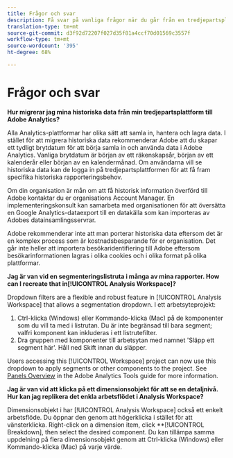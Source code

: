 ```yaml
---
title: Frågor och svar
description: Få svar på vanliga frågor när du går från en tredjepartsplattform till Adobe.
translation-type: tm+mt
source-git-commit: d3f92d72207f027d35f81a4ccf70d01569c3557f
workflow-type: tm+mt
source-wordcount: '395'
ht-degree: 68%

---
```



# Frågor och svar

**Hur migrerar jag mina historiska data från min tredjepartsplattform till Adobe Analytics?**

Alla Analytics-plattformar har olika sätt att samla in, hantera och lagra data. I stället för att migrera historiska data rekommenderar Adobe att du skapar ett tydligt brytdatum för att börja samla in och använda data i Adobe Analytics. Vanliga brytdatum är början av ett räkenskapsår, början av ett kalenderår eller början av en kalendermånad. Om användarna vill se historiska data kan de logga in på tredjepartsplattformen för att få fram specifika historiska rapporteringsbehov.

Om din organisation är mån om att få historisk information överförd till Adobe kontaktar du er organisations Account Manager. En implementeringskonsult kan samarbeta med organisationen för att översätta en Google Analytics-dataexport till en datakälla som kan importeras av Adobes datainsamlingsservrar.

Adobe rekommenderar inte att man porterar historiska data eftersom det är en komplex process som är kostnadsbesparande för er organisation. Det går inte heller att importera besökaridentifiering till Adobe eftersom besökarinformationen lagras i olika cookies och i olika format på olika plattformar.

**Jag är van vid en segmenteringslistruta i många av mina rapporter. How can I recreate that in[!UICONTROL Analysis Workspace]?**

Dropdown filters are a flexible and robust feature in [!UICONTROL Analysis Workspace] that allows a segmentation dropdown. I ett arbetsyteprojekt:

1. Ctrl-klicka (Windows) eller Kommando-klicka (Mac) på de komponenter som du vill ta med i listrutan. Du är inte begränsad till bara segment; valfri komponent kan inkluderas i ett listrutefilter.
2. Dra gruppen med komponenter till arbetsytan med namnet &#39;Släpp ett segment här&#39;. Håll ned Skift innan du släpper.

Users accessing this [!UICONTROL Workspace] project can now use this dropdown to apply segments or other components to the project. See [Panels Overview](/help/analyze/analysis-workspace/c-panels/panels.md) in the Adobe Analytics Tools guide for more information.

**Jag är van vid att klicka på ett dimensionsobjekt för att se en detaljnivå. Hur kan jag replikera det enkla arbetsflödet i Analysis Workspace?**

Dimensionsobjekt i har [!UICONTROL Analysis Workspace] också ett enkelt arbetsflöde. Du öppnar den genom att högerklicka i stället för att vänsterklicka. Right-click on a dimension item, click **[!UICONTROL Breakdown], then select the desired component. Du kan tillämpa samma uppdelning på flera dimensionsobjekt genom att Ctrl-klicka (Windows) eller Kommando-klicka (Mac) på varje värde.
